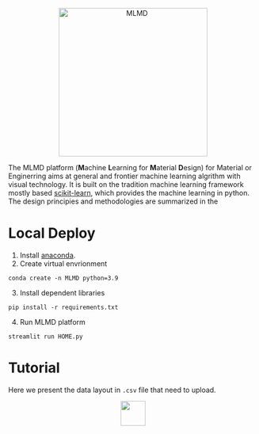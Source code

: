 <p align="center">
  <img src="https://github.com/Jiaxuan-Ma/MLMDMarket/blob/main/MLMDicon.gif?raw=true" width="300px"  alt="MLMD"/>
</div>
</p>

The MLMD platform (**M**achine **L**earning for **M**aterial **D**esign) for Material or Enginerring aims at general and frontier machine learning algrithm with visual technology. It is built on the tradition machine learning framework mostly based [scikit-learn](https://scikit-learn.org/stable/index.html), which provides the machine learning in python. 
The design principies and methodologies are summarized in the 


# Local Deploy

1. Install [anaconda](https://www.anaconda.com/). 
2. Create virtual envrionment
```
conda create -n MLMD python=3.9
```
3. Install dependent libraries
```
pip install -r requirements.txt
```
4. Run MLMD platform
```
streamlit run HOME.py
```

# Tutorial

Here we present the data layout in `.csv` file that need to upload.

<p align="center">
  <img src="https://github.com/Jiaxuan-Ma/MLMDMarket/blob/main/data%20layout.jpg?raw=true" , width="50px" />
</p>
